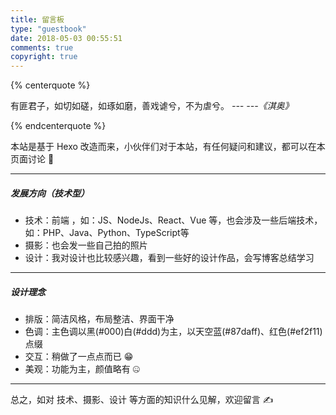 ```yaml
---
title: 留言板
type: "guestbook"
date: 2018-05-03 00:55:51
comments: true
copyright: true
---
```



{% centerquote %}

有匪君子，如切如磋，如琢如磨，善戏谑兮，不为虐兮。  *--- ---《淇奥》*

{% endcenterquote %}

<div class="per-guestbook-page">
    <div class="instructions title">
    本站是基于 <span class="mark-secondary">Hexo</span> 改造而来，小伙伴们对于本站，有任何疑问和建议，都可以在本页面讨论 🤗  
    </div>
    <hr>
    <h5>发展方向（<span class="mark-secondary">技术型</span>）</h5>
    <div class="instructions">
        <ul>
            <li>技术：<span class="mark-main">前端</span> ，如：JS、NodeJs、React、Vue 等，也会涉及一些后端技术，如：PHP、Java、Python、TypeScript等</li>
            <li>摄影：也会发一些自己拍的照片</li>
            <li>设计：我对设计也比较感兴趣，看到一些好的设计作品，会写博客总结学习</li>
        </ul>
    </div>
    <hr>
    <h5>设计理念</h5>
    <div class="instructions">
        <ul>
            <li>排版：<span class="mark-secondary">简洁风格</span>，布局整洁、界面干净</li>
            <li>色调：主色调以黑<span class="color-box black"></span>(#000)白<span class="color-box white"></span>(#ddd)为主，以天空蓝<span class="color-box blue"></span>(#87daff)、红色<span class="color-box red"></span>(#ef2f11)点缀</li>
            <li>交互：稍做了一点点而已 😁</li>
            <li>美观：功能为主，颜值略有 🤐</li>
        </ul>
    </div>
    <hr>
    <div class="instructions">
    总之，如对 <span class="mark-secondary">技术、摄影、设计</span> 等方面的知识什么见解，欢迎留言 ✍️
    </div>
</div>